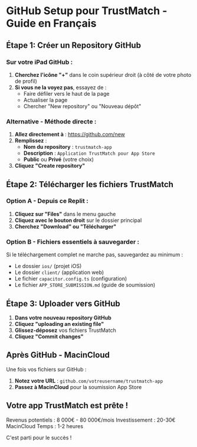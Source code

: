 # GitHub Setup pour TrustMatch - Guide en Français

## Étape 1: Créer un Repository GitHub

### Sur votre iPad GitHub :
1. **Cherchez l'icône "+"** dans le coin supérieur droit (à côté de votre photo de profil)
2. **Si vous ne la voyez pas**, essayez de :
   - Faire défiler vers le haut de la page
   - Actualiser la page
   - Chercher "New repository" ou "Nouveau dépôt"

### Alternative - Méthode directe :
1. **Allez directement à** : https://github.com/new
2. **Remplissez** :
   - **Nom du repository** : `trustmatch-app`
   - **Description** : `Application TrustMatch pour App Store`
   - **Public** ou **Privé** (votre choix)
3. **Cliquez "Create repository"**

## Étape 2: Télécharger les fichiers TrustMatch

### Option A - Depuis ce Replit :
1. **Cliquez sur "Files"** dans le menu gauche
2. **Cliquez avec le bouton droit** sur le dossier principal
3. **Cherchez "Download" ou "Télécharger"**

### Option B - Fichiers essentiels à sauvegarder :
Si le téléchargement complet ne marche pas, sauvegardez au minimum :
- Le dossier `ios/` (projet iOS)
- Le dossier `client/` (application web)
- Le fichier `capacitor.config.ts` (configuration)
- Le fichier `APP_STORE_SUBMISSION.md` (guide de soumission)

## Étape 3: Uploader vers GitHub

1. **Dans votre nouveau repository GitHub**
2. **Cliquez "uploading an existing file"**
3. **Glissez-déposez** vos fichiers TrustMatch
4. **Cliquez "Commit changes"**

## Après GitHub - MacinCloud

Une fois vos fichiers sur GitHub :
1. **Notez votre URL** : `github.com/votreusername/trustmatch-app`
2. **Passez à MacinCloud** pour la soumission App Store

## Votre app TrustMatch est prête !

Revenus potentiels : 8 000€ - 80 000€/mois
Investissement : 20-30€ MacinCloud
Temps : 1-2 heures

C'est parti pour le succès !